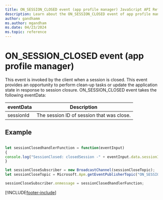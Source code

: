 ```yaml
---
title: ON_SESSION_CLOSED event (app profile manager) JavaScript API Reference
description: Learn about the ON_SESSION_CLOSED event of app profile manager in Customer Service workspace.
author: gandhamm
ms.author: mgandham
ms.date: 04/23/2024
ms.topic: reference
---
```


# ON_SESSION_CLOSED event (app profile manager)


This event is invoked by the client when a session is closed. This event provides an opportunity to perform clean-up tasks or update the application state in response to session closure. ON_SESSION_CLOSED event takes the following eventData:
 


| eventData            | Description  | 
|------------------|----------|
|sessionId         | The session ID of session that was close.  | 



## Example


```JavaScript

let sessionClosedhandlerFunction = function(eventInput)
{
console.log("SessionClosed: closedSession -" + eventInput.data.sessionId);
}

let sessionCloseSubscriber = new BroadcastChannel(sessionCloseTopic);
let sessionCloseTopic = Microsoft.Apm.getEventPublisherTopic("ON_SESSION_CLOSED");

sessionCloseSubscriber.onmessage = sessionClosedhandlerFunction;


```



[!INCLUDE[footer-include](../../../../includes/footer-banner.md)]